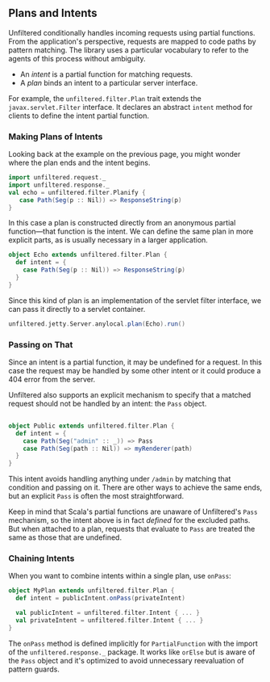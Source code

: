 Plans and Intents
-----------------

Unfiltered conditionally handles incoming requests using partial
functions. From the application's perspective, requests are
mapped to code paths by pattern matching. The library uses
a particular vocabulary to refer to the agents of this process
without ambiguity.

* An *intent* is a partial function for matching requests.
* A *plan* binds an intent to a particular server interface.

For example, the `unfiltered.filter.Plan` trait extends the
`javax.servlet.Filter` interface. It declares an abstract `intent`
method for clients to define the intent partial function.

### Making Plans of Intents

Looking back at the example on the previous page, you might wonder
where the plan ends and the intent begins.

```scala
import unfiltered.request._
import unfiltered.response._
val echo = unfiltered.filter.Planify {
   case Path(Seg(p :: Nil)) => ResponseString(p)
}
```
In this case a plan is constructed directly from an anonymous partial
function—that function is the intent. We can define the same plan in
more explicit parts, as is usually necessary in a larger application.

```scala
object Echo extends unfiltered.filter.Plan {
  def intent = {
    case Path(Seg(p :: Nil)) => ResponseString(p)
  }
}
```
Since this kind of plan is an implementation of the servlet filter
interface, we can pass it directly to a servlet container.

```scala
unfiltered.jetty.Server.anylocal.plan(Echo).run()
```

### Passing on That

Since an intent is a partial function, it may be undefined for a
request. In this case the request may be handled by some other intent
or it could produce a 404 error from the server.

Unfiltered also supports an explicit mechanism to specify that a
matched request should not be handled by an intent: the `Pass` object.

```scala
  
object Public extends unfiltered.filter.Plan {
  def intent = {
    case Path(Seg("admin" :: _)) => Pass
    case Path(Seg(path :: Nil)) => myRenderer(path)
  }
}
```

This intent avoids handling anything under `/admin` by matching that
condition and passing on it. There are other ways to achieve the same
ends, but an explicit `Pass` is often the most straightforward.

Keep in mind that Scala's partial functions are unaware of
Unfiltered's `Pass` mechanism, so the intent above is in fact
*defined* for the excluded paths. But when attached to a plan,
requests that evaluate to `Pass` are treated the same as those that
are undefined.

### Chaining Intents

When you want to combine intents within a single plan, use `onPass`:

```scala
object MyPlan extends unfiltered.filter.Plan {
  def intent = publicIntent.onPass(privateIntent)

  val publicIntent = unfiltered.filter.Intent { ... }
  val privateIntent = unfiltered.filter.Intent { ... }
}
```

The `onPass` method is defined implicitly for `PartialFunction` with
the import of the `unfiltered.response._` package. It works like
`orElse` but is aware of the `Pass` object and it's optimized to avoid
unnecessary reevaluation of pattern guards.
